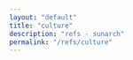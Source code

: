 ```yaml
---
layout: "default"
title: "culture"
description: "refs - sunarch"
permalink: "/refs/culture"
---
```


